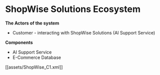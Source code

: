# ShopWise Solutions Ecosystem

**The Actors of the system**
- Customer - interacting with ShopWise Solutions (AI Support Service)
  
 **Components** 
- AI Support Service
- E-Commerce Database


[[assets/ShopWise_C1.xml]]
